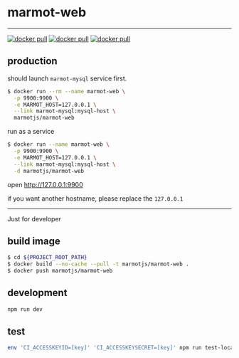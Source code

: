 # marmot-web

---

[![docker pull][docker-pull-image]][docker-url]
[![docker pull][docker-size-image]][docker-url]
[![docker pull][docker-layers-image]][docker-url]

[docker-pull-image]: https://img.shields.io/docker/pulls/marmotjs/marmot-web.svg?style=flat-square&logo=dockbit
[docker-size-image]: https://img.shields.io/microbadger/image-size/marmotjs/marmot-web.svg?style=flat-square&logo=dockbit
[docker-layers-image]: https://img.shields.io/microbadger/layers/marmotjs/marmot-web.svg?style=flat-square&logo=dockbit
[docker-url]: https://hub.docker.com/r/marmotjs/marmot-web/

## production

should launch `marmot-mysql` service first.

```bash
$ docker run --rm --name marmot-web \
  -p 9900:9900 \
  -e MARMOT_HOST=127.0.0.1 \
  --link marmot-mysql:mysql-host \
  marmotjs/marmot-web
```

run as a service

```bash
$ docker run --name marmot-web \
  -p 9900:9900 \
  -e MARMOT_HOST=127.0.0.1 \
  --link marmot-mysql:mysql-host \
  -d marmotjs/marmot-web
```

open http://127.0.0.1:9900

if you want another hostname, please replace the `127.0.0.1`

---

Just for developer

## build image

```bash
$ cd ${PROJECT_ROOT_PATH}
$ docker build --no-cache --pull -t marmotjs/marmot-web .
$ docker push marmotjs/marmot-web
```

## development

```bash
npm run dev
```

## test

```bash
env 'CI_ACCESSKEYID=[key]' 'CI_ACCESSKEYSECRET=[key]' npm run test-local
```
